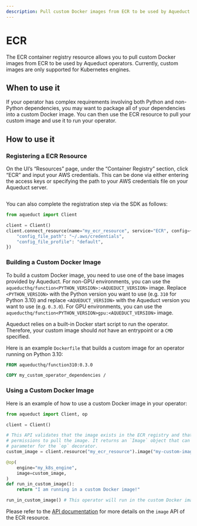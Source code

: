 ```yaml
---
description: Pull custom Docker images from ECR to be used by Aqueduct operators.
---
```


# ECR

The ECR container registry resource allows you to pull custom Docker images from ECR to be used by
Aqueduct operators. Currently, custom images are only supported for Kubernetes engines.

## When to use it

If your operator has complex requirements involving both Python and non-Python dependencies, you
may want to package all of your dependencies into a custom Docker image. You can then use the ECR
resource to pull your custom image and use it to run your operator.

## How to use it

### Registering a ECR Resource

On the UI’s “Resources” page, under the “Container Registry” section, click “ECR” and input your AWS credentials. This can be done via either entering the access keys or specifying the path to your AWS credentials file on your Aqueduct server.

<figure><img src="../../../.gitbook/assets/ecr_registration.png" alt=""><figcaption></figcaption></figure>

You can also complete the registration step via the SDK as follows:

```python
from aqueduct import Client

client = Client()
client.connect_resource(name="my_ecr_resource", service="ECR", config={
    "config_file_path": "~/.aws/credentials",
    "config_file_profile": "default",
})
```

### Building a Custom Docker Image

To build a custom Docker image, you need to use one of the base images provided by Aqueduct. For non-GPU
environments, you can use the `aqueducthq/function<PYTHON_VERSION>:<AQUEDUCT_VERSION>` image.
Replace `<PYTHON_VERSION>` with the Python version you want to use (e.g. `310` for Python 3.10) and
replace `<AQUEDUCT_VERSION>` with the Aqueduct version you want to use (e.g. `0.3.0`). For GPU
environments, you can use the `aqueducthq/function<PYTHON_VERSION>gpu:<AQUEDUCT_VERSION>` image.

Aqueduct relies on a built-in Docker start script to run the operator. Therefore, your custom image
should *not* have an entrypoint or a `CMD` specified.

Here is an example `Dockerfile` that builds a custom image for an operator running on Python 3.10:

```dockerfile
FROM aqueducthq/function310:0.3.0

COPY my_custom_operator_dependencies /
```

### Using a Custom Docker Image

Here is an example of how to use a custom Docker image in your operator:

```python
from aqueduct import Client, op

client = Client()

# This API validates that the image exists in the ECR registry and that ECR has the
# permissions to pull the image. It returns an `Image` object that can be used as the `image`
# parameter for the `op` decorator.
custom_image = client.resource("my_ecr_resource").image("my-custom-image:v2")

@op(
    engine="my_k8s_engine",
    image=custom_image,
)
def run_in_custom_image():
    return "I am running in a custom Docker image!"

run_in_custom_image() # This operator will run in the custom Docker image
```

Please refer to the [API documentation](https://github.com/aqueducthq/aqueduct/blob/main/sdk/aqueduct/resources/ecr.py) for more details on the `image` API of the ECR resource.